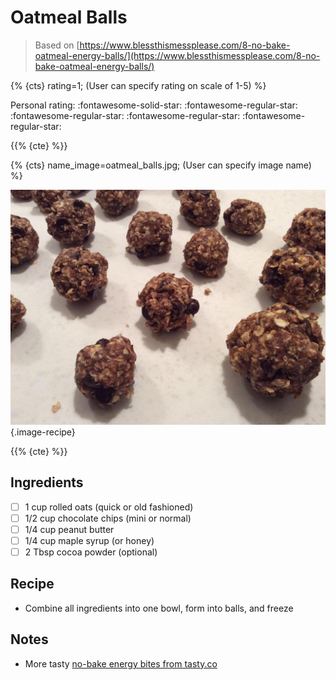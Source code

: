 # Oatmeal Balls

> Based on [https://www.blessthismessplease.com/8-no-bake-oatmeal-energy-balls/](https://www.blessthismessplease.com/8-no-bake-oatmeal-energy-balls/)

{% {cts} rating=1; (User can specify rating on scale of 1-5) %}

Personal rating: :fontawesome-solid-star: :fontawesome-regular-star: :fontawesome-regular-star: :fontawesome-regular-star: :fontawesome-regular-star:

{{% {cte} %}}

{% {cts} name_image=oatmeal_balls.jpg; (User can specify image name) %}

![oatmeal_balls.jpg](./oatmeal_balls.jpg){.image-recipe}

{{% {cte} %}}

## Ingredients

- [ ] 1 cup rolled oats (quick or old fashioned)
- [ ] 1/2 cup chocolate chips (mini or normal)
- [ ] 1/4 cup peanut butter
- [ ] 1/4 cup maple syrup (or honey)
- [ ] 2 Tbsp cocoa powder (optional)

## Recipe

- Combine all ingredients into one bowl, form into balls, and freeze

## Notes

- More tasty [no-bake energy bites from tasty.co](https://tasty.co/compilation/no-bake-energy-bites)
